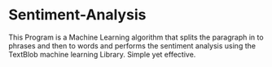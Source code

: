 # Sentiment-Analysis
This Program is a Machine Learning algorithm that splits the paragraph in to phrases and then to words and performs the sentiment analysis using the TextBlob machine learning Library.
Simple yet effective.
